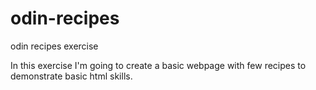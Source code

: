# odin-recipes
odin recipes exercise

In this exercise I'm going to create a basic webpage with few recipes to demonstrate basic html skills.

